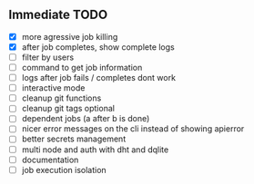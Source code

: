 ## Immediate TODO

- [x] more agressive job killing
- [x] after job completes, show complete logs
- [ ] filter by users
- [ ] command to get job information
- [ ] logs after job fails / completes dont work
- [ ] interactive mode
- [ ] cleanup git functions
- [ ] cleanup git tags optional
- [ ] dependent jobs (a after b is done)
- [ ] nicer error messages on the cli instead of showing apierror
- [ ] better secrets management
- [ ] multi node and auth with dht and dqlite
- [ ] documentation
- [ ] job execution isolation
